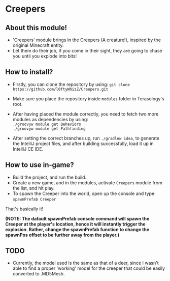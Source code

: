 # Creepers
## About this module!
- 'Creepers' module brings in the Creepers (A creature!), inspired by the original Minecraft entity.
- Let them do their job, if you come in their sight, they are going to chase you until you explode into bits!

## How to install?
- Firstly, you can clone the repository by using: `git clone https://github.com/l0ftyWhizZ/Creepers.git`
- Make sure you place the repository inside `modules` folder in Terasology's root.
- After having placed the module correctly, you need to fetch two more modules as dependencies by using: <br>
  `./groovyw module get Behaviors` <br>
  `./groovyw module get Pathfinding` 
  
- After setting the correct branches up, run `./gradlew idea`, to generate the IntelliJ project files, and after building successfully, load it up in IntelliJ CE IDE.

## How to use in-game?
- Build the project, and run the build.
- Create a new game, and in the modules, activate `Creepers` module from the list, and hit play.
- To spawn the Creeper into the world, open up the console and type: `spawnPrefab Creeper`

That's basically it!

<b> (NOTE: The dafault spawnPrefab console command will spawn the Creeper at the player's location, hence it will instantly trigger the explosion. Rather, change the spawnPrefab function to change the spawnPos offset to be further away from the player.) </b>
## TODO
- Currently, the model used is the same as that of a deer, since I wasn't able to find a proper 'working' model for the creeper that could be easily converted to .MD5Mesh.


